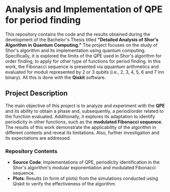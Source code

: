 # Analysis and Implementation of QPE for period finding

This repository contains the code and the results obtained during the development of the Bachelor's Thesis titled **"Detailed Analysis of Shor's Algorithm in Quantum Computing."** 
The project focuses on the study of Shor's algorithm and its implementation using quantum computing. Specifically, it is explored the limits of the QPE used in Shor's algorithm for order finding,
to apply for other type of functions for period finding. In this work, the Fibonacci sequence is presented via qquantum arithmetics and evaluated for moduli represented by 2 or 3 qubits 
(i.e., 2, 3, 4, 5, 6 and 7 inn binary). All this is done with the **Qiskit** software.

## Project Description

The main objective of this project is to analyze and experiment with the **QPE** and its ability to obtain a phase and, subsequently, a period/order related to the function evaluated. 
Additionally, it explores its adaptation to identify periodicity in other functions, such as the **modulated Fibonacci sequence**. 
The results of this work demonstrate the applicability of the algorithm in different contexts and reveal its limitations. 
Also, further investigation and its expectations are addressed.

### Repository Contents

- **Source Code**: Implementations of QPE, periodicity identification in the Shor's algorithm's modular exponentiation and modulated Fibonacci sequence.
- **Plots**: Results (in form of plots) from the simulations conducted using Qiskit to verify the effectiveness of the algorithm.
